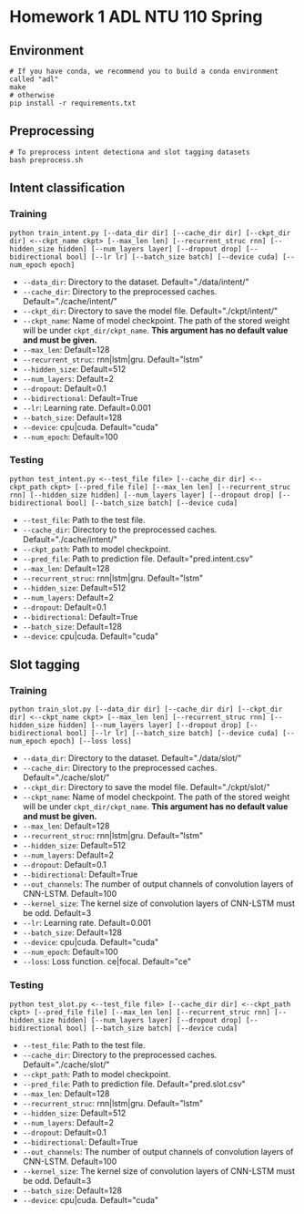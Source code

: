 # Homework 1 ADL NTU 110 Spring

## Environment
```shell
# If you have conda, we recommend you to build a conda environment called "adl"
make
# otherwise
pip install -r requirements.txt
```

## Preprocessing
```shell
# To preprocess intent detectiona and slot tagging datasets
bash preprocess.sh
```

## Intent classification
### Training
```shell
python train_intent.py [--data_dir dir] [--cache_dir dir] [--ckpt_dir dir] <--ckpt_name ckpt> [--max_len len] [--recurrent_struc rnn] [--hidden_size hidden] [--num_layers layer] [--dropout drop] [--bidirectional bool] [--lr lr] [--batch_size batch] [--device cuda] [--num_epoch epoch]
```
- `--data_dir`: Directory to the dataset. Default="./data/intent/"
- `--cache_dir`: Directory to the preprocessed caches. Default="./cache/intent/"
- `--ckpt_dir`: Directory to save the model file. Default="./ckpt/intent/"
- `--ckpt_name`: Name of model checkpoint. The path of the stored weight will be under `ckpt_dir/ckpt_name`. **This argument has no default value and must be given.**
- `--max_len`: Default=128
- `--recurrent_struc`: rnn|lstm|gru. Default="lstm"
- `--hidden_size`: Default=512
- `--num_layers`: Default=2
- `--dropout`: Default=0.1
- `--bidirectional`: Default=True
- `--lr`: Learning rate. Default=0.001
- `--batch_size`: Default=128
- `--device`: cpu|cuda. Default="cuda"
- `--num_epoch`: Default=100
### Testing
```shell
python test_intent.py <--test_file file> [--cache_dir dir] <--ckpt_path ckpt> [--pred_file file] [--max_len len] [--recurrent_struc rnn] [--hidden_size hidden] [--num_layers layer] [--dropout drop] [--bidirectional bool] [--batch_size batch] [--device cuda]
```
- `--test_file`: Path to the test file. 
- `--cache_dir`: Directory to the preprocessed caches. Default="./cache/intent/"
- `--ckpt_path`: Path to model checkpoint.
- `--pred_file`: Path to prediction file. Default="pred.intent.csv"
- `--max_len`: Default=128
- `--recurrent_struc`: rnn|lstm|gru. Default="lstm"
- `--hidden_size`: Default=512
- `--num_layers`: Default=2
- `--dropout`: Default=0.1
- `--bidirectional`: Default=True
- `--batch_size`: Default=128
- `--device`: cpu|cuda. Default="cuda"


## Slot tagging
### Training
```shell
python train_slot.py [--data_dir dir] [--cache_dir dir] [--ckpt_dir dir] <--ckpt_name ckpt> [--max_len len] [--recurrent_struc rnn] [--hidden_size hidden] [--num_layers layer] [--dropout drop] [--bidirectional bool] [--lr lr] [--batch_size batch] [--device cuda] [--num_epoch epoch] [--loss loss]
```
- `--data_dir`: Directory to the dataset. Default="./data/slot/"
- `--cache_dir`: Directory to the preprocessed caches. Default="./cache/slot/"
- `--ckpt_dir`: Directory to save the model file. Default="./ckpt/slot/"
- `--ckpt_name`: Name of model checkpoint. The path of the stored weight will be under `ckpt_dir/ckpt_name`. **This argument has no default value and must be given.**
- `--max_len`: Default=128
- `--recurrent_struc`: rnn|lstm|gru. Default="lstm"
- `--hidden_size`: Default=512
- `--num_layers`: Default=2
- `--dropout`: Default=0.1
- `--bidirectional`: Default=True
- `--out_channels`: The number of output channels of convolution layers of CNN-LSTM. Default=100
- `--kernel_size`: The kernel size of convolution layers of CNN-LSTM must be odd. Default=3
- `--lr`: Learning rate. Default=0.001
- `--batch_size`: Default=128
- `--device`: cpu|cuda. Default="cuda"
- `--num_epoch`: Default=100
- `--loss`: Loss function. ce|focal. Default="ce"
### Testing
```shell
python test_slot.py <--test_file file> [--cache_dir dir] <--ckpt_path ckpt> [--pred_file file] [--max_len len] [--recurrent_struc rnn] [--hidden_size hidden] [--num_layers layer] [--dropout drop] [--bidirectional bool] [--batch_size batch] [--device cuda]
```
- `--test_file`: Path to the test file. 
- `--cache_dir`: Directory to the preprocessed caches. Default="./cache/slot/"
- `--ckpt_path`: Path to model checkpoint.
- `--pred_file`: Path to prediction file. Default="pred.slot.csv"
- `--max_len`: Default=128
- `--recurrent_struc`: rnn|lstm|gru. Default="lstm"
- `--hidden_size`: Default=512
- `--num_layers`: Default=2
- `--dropout`: Default=0.1
- `--bidirectional`: Default=True
- `--out_channels`: The number of output channels of convolution layers of CNN-LSTM. Default=100
- `--kernel_size`: The kernel size of convolution layers of CNN-LSTM must be odd. Default=3
- `--batch_size`: Default=128
- `--device`: cpu|cuda. Default="cuda"